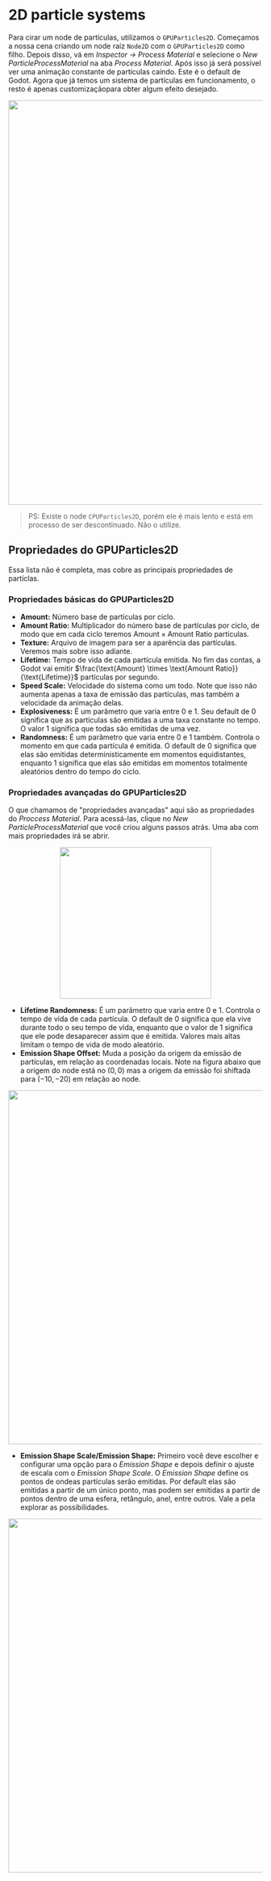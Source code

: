 # 2D particle systems

Para cirar um node de partículas, utilizamos o `GPUParticles2D`. Começamos a nossa cena criando um node raíz `Node2D` com o `GPUParticles2D` como filho. Depois disso, vá em *Inspector → Process Material* e selecione o *New ParticleProcessMaterial* na aba *Process Material*. Após isso já será possível ver uma animação constante de partículas caindo. Este é o default de Godot. Agora que já temos um sistema de partículas em funcionamento, o resto é apenas customizaçãopara obter algum efeito desejado.

<p align="center">
  <img src="https://github.com/user-attachments/assets/3cb102cd-5169-412c-a524-319f009bc044" width="800">
</p>

> PS: Existe o node `CPUParticles2D`, porém ele é mais lento e está em processo de ser descontinuado. Não o utilize.

## Propriedades do GPUParticles2D

Essa lista não é completa, mas cobre as principais propriedades de partíclas.

### Propriedades básicas do GPUParticles2D

- **Amount:** Número base de partículas por ciclo. 
- **Amount Ratio:** Multiplicador do número base de partículas por ciclo, de modo que em cada ciclo teremos $\text{Amount} \times \text{Amount Ratio}$ partículas.
- **Texture:** Arquivo de imagem para ser a aparência das partículas. Veremos mais sobre isso adiante.
- **Lifetime:** Tempo de vida de cada partícula emitida. No fim das contas, a Godot vai emitir $\frac{\text{Amount} \times \text{Amount Ratio}}{\text{Lifetime}}$ partículas por segundo.
- **Speed Scale:** Velocidade do sistema como um todo. Note que isso não aumenta apenas a taxa de emissão das partículas, mas também a velocidade da animação delas.
- **Explosiveness:** É um parâmetro que varia entre 0 e 1. Seu default de 0 significa que as partículas são emitidas a uma taxa constante no tempo. O valor 1 significa que todas são emitidas de uma vez.
- **Randomness:** É um parâmetro que varia entre 0 e 1 também. Controla o momento em que cada partícula é emitida. O default de 0 significa que elas são emitidas deterministicamente em momentos equidistantes, enquanto 1 significa que elas são emitidas em momentos totalmente aleatórios dentro do tempo do ciclo.

### Propriedades avançadas do GPUParticles2D

O que chamamos de "propriedades avançadas" aqui são as propriedades do *Proccess Material*. Para acessá-las, clique no *New ParticleProcessMaterial* que você criou alguns passos atrás. Uma aba com mais propriedades irá se abrir.

<p align="center">
  <img src="https://github.com/user-attachments/assets/404897c4-2899-4dc2-92fd-89ac1dd9d691" width="300">
</p>

- **Lifetime Randomness:** É um parâmetro que varia entre 0 e 1. Controla o tempo de vida de cada partícula. O default de 0 significa que ela vive durante todo o seu tempo de vida, enquanto que o valor de 1 significa que ele pode desaparecer assim que é emitida. Valores mais altas limitam o tempo de vida de modo aleatório.
- **Emission Shape Offset:** Muda a posição da origem da emissão de partículas, em relação as coordenadas locais. Note na figura abaixo que a origem do node está no $(0, 0)$ mas a origem da emissão foi shiftada para $(-10, -20)$ em relação ao node.

<p align="center">
  <img src="https://github.com/user-attachments/assets/eb6b6d22-85e7-4392-b393-dc5fb056c7fb" width="700">
</p>

- **Emission Shape Scale/Emission Shape:** Primeiro você deve escolher e configurar uma opção para o *Emission Shape* e depois definir o ajuste de escala com o *Emission Shape Scale*. O *Emission Shape* define os pontos de ondeas partículas serão emitidas. Por default elas são emitidas a partir de um único ponto, mas podem ser emitidas a partir de pontos dentro de uma esfera, retângulo, anel, entre outros. Vale a pela explorar as possibilidades.

<p align="center">
  <img src="https://github.com/user-attachments/assets/b2c71453-7726-499a-9ee8-cde425502f02" width="700">
</p>

